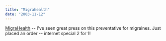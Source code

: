 ```yaml
---
title: "Migrahealth"
date: "2003-11-12"
---
```


[MigraHealth](http://www.migrahealth.com/ "MigraHealth") -- I've seen great press on this preventative for migraines. Just placed an order -- internet special 2 for 1!
